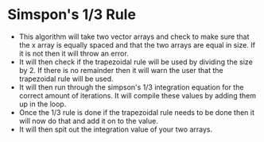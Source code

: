 # Simspon's 1/3 Rule

* This algorithm will take two vector arrays and check to make sure that the x array is equally spaced and that the two arrays are equal in size. If it is not then it will throw an error. 
* It will then check if the trapezoidal rule will be used by dividing the size by 2. If there is no remainder then it will warn the user that the trapezoidal rule will be used. 
* It will then run through the simpson's 1/3 integration equation for the correct amount of iterations. It will compile these values by adding them up in the loop. 
* Once the 1/3 rule is done if the trapezoidal rule needs to be done then it will now do that and add it on to the value. 
* It will then spit out the integration value of your two arrays. 
